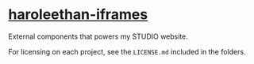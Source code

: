 # [haroleethan-iframes](https://haroleethan-iframes.netlify.app)

External components that powers my STUDIO website.

For licensing on each project, see the `LICENSE.md` included in the folders.
